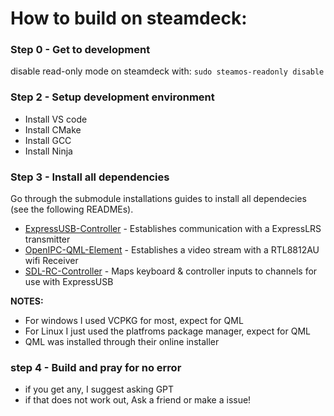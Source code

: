 # How to build on steamdeck:
### Step 0 - Get to development 
disable read-only mode on steamdeck with: `sudo steamos-readonly disable`

### Step 2 - Setup development environment 
- Install VS code
- Install CMake
- Install GCC
- Install Ninja

### Step 3 - Install all dependencies
Go through the submodule installations guides to install all dependecies (see the following READMEs).
- [ExpressUSB-Controller](https://github.com/Hanjocl/ExpressUSB-Controller) - Establishes communication with a ExpressLRS transmitter
- [OpenIPC-QML-Element](https://github.com/Hanjocl/OpenIPC-QML-Element) - Establishes a video stream with a RTL8812AU wifi Receiver
- [SDL-RC-Controller](https://github.com/Hanjocl/SDL-RC-Controller) - Maps keyboard & controller inputs to channels for use with ExpressUSB

**NOTES:**
- For windows I used VCPKG for most, expect for QML
- For Linux I just used the platfroms package manager, expect for QML
- QML was installed through their online installer

### step 4 - Build and pray for no error
- if you get any, I suggest asking GPT
- if that does not work out, Ask a friend or make a issue!
